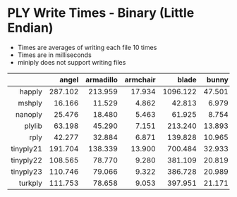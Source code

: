 # PLY Write Times - Binary (Little Endian)

- Times are averages of writing each file 10 times
- Times are in milliseconds
- miniply does not support writing files

|           |                  angel |              armadillo |               armchair |                  blade |                  bunny |bust_of_angelique_dhannetaire |         bust_of_sappho |                 dragon |                   hand |           happy_buddha |                  horse |    lucy |   scannet_scene0402_00 |           speeder_bike |                 statue |                suzanne |          xyzrgb_dragon |       xyzrgb_statuette |
|----------:|-----------------------:|-----------------------:|-----------------------:|-----------------------:|-----------------------:|-----------------------:|-----------------------:|-----------------------:|-----------------------:|-----------------------:|-----------------------:|-----------------------:|-----------------------:|-----------------------:|-----------------------:|-----------------------:|-----------------------:|-----------------------:|
|happly     |   287.102 |   213.959 |    17.934 |  1096.122 |    47.501 |   305.634 |   190.602 |   536.387 |   407.856 |   683.065 |    62.227 | 17595.552 |   125.208 |  1806.987 |  1206.434 |    13.638 |  4343.818 |  6171.090 |
|mshply     |    16.166 |    11.529 |     4.862 |    42.813 |     6.979 |    14.841 |    23.007 |    25.789 |    18.399 |    27.984 |     6.370 |   648.843 |    13.889 |    72.522 |    47.957 |     5.007 |   166.668 |   232.361 |
|nanoply    |    25.476 |    18.480 |     5.463 |    61.925 |     8.754 |    25.012 |    28.794 |    36.790 |    27.352 |    43.844 |     8.490 |   938.203 |    16.607 |    98.729 |    75.988 |     5.894 |   247.090 |   334.850 |
|plylib     |    63.198 |    45.290 |     7.151 |   213.240 |    13.893 |    63.496 |    51.216 |   108.952 |    82.126 |   132.893 |    15.715 |  3374.296 |    31.007 |   353.825 |   241.176 |     6.491 |   865.965 |  1203.212 |
|rply       |    42.277 |    32.884 |     6.871 |   139.828 |    10.965 |    40.113 |    38.843 |    78.766 |    53.952 |    87.982 |    11.732 |  2179.693 |    22.788 |   232.469 |   172.235 |     5.851 |   560.893 |   784.632 |
|tinyply21  |   191.704 |   138.339 |    13.900 |   700.484 |    32.933 |   197.945 |   125.986 |   344.139 |   259.044 |   428.080 |    42.911 | 10939.388 |    79.210 |  1154.910 |   782.939 |    10.946 |  2817.281 |  3914.888 |
|tinyply22  |   108.565 |    78.770 |     9.280 |   381.109 |    20.819 |   112.160 |    78.578 |   193.217 |   143.820 |   236.803 |    25.369 |  6068.827 |    47.909 |   636.669 |   432.279 |     8.122 |  1549.880 |  2160.857 |
|tinyply23  |   110.746 |    79.066 |     9.322 |   386.728 |    20.989 |   113.038 |    77.651 |   193.265 |   145.404 |   238.538 |    25.601 |  6108.742 |    47.543 |   636.032 |   435.159 |     8.064 |  1561.187 |  2175.912 |
|turkply    |   111.753 |    78.658 |     9.053 |   397.951 |    21.171 |   114.337 |    77.201 |   187.973 |   148.980 |   237.752 |    25.937 |  6283.814 |    47.496 |   630.014 |   421.374 |     7.981 |  1551.981 |  2139.007 |